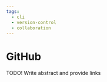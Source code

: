 ```yaml
---
tags:
  - cli
  - version-control
  - collaboration
---
```

# GitHub

TODO! Write abstract and provide links